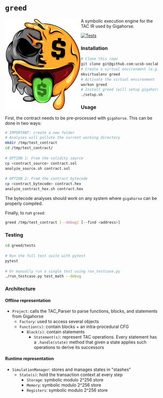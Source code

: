 # `greed`

<img align="left" width="250"  src="logo.png">

A symbolic execution engine for the TAC IR used by Gigahorse.

[![Tests](https://github.com/ucsb-seclab/greed/actions/workflows/python-app.yml/badge.svg)](https://github.com/ucsb-seclab/greed/actions/workflows/python-app.yml)

### Installation
```bash
# Clone this repo
git clone git@github.com:ucsb-seclab/greed.git
# Create a virtual environment (e.g., using virtualenvwrapper)
mkvirtualenv greed
# Activate the virtual environment
workon greed
# Install greed (will setup gigahorse, yices, and `pip install -e greed`)
./setup.sh
```

### Usage
First, the contract needs to be pre-processed with `gigahorse`. This can be done in two ways:
```bash
# IMPORTANT: create a new folder 
# Analyses will pollute the current working directory
mkdir /tmp/test_contract
cd /tmp/test_contract/

# OPTION 1: From the solidity source
cp <contract_source> contract.sol
analyze_source.sh contract.sol

# OPTION 2: From the contract bytecode
cp <contract_bytecode> contract.hex
analyze_contract_hex.sh contract.hex
```

The bytecode analyses should work on any system where `gigahorse` can be properly compiled. 

Finally, to run `greed`:
```bash
greed /tmp/test_contract [--debug] [--find <address>]
```

### Testing
```bash
cd greed/tests

# Run the full test suite with pytest
pytest

# Or manually run a single test using run_testcase.py
./run_testcase.py test_math --debug
```

### Architecture
#### Offline representation

* `Project`: calls the TAC_Parser to parse functions, blocks, and statements from Gigahorse
  * `Factory`: used to access several objects
  * `Function(s)`: contain blocks + an intra-procedural CFG
    * `Block(s)`: contain statements
      * `Statement(s)`: represent TAC operations. Every statement has a `.handle(state)` method that given a state applies such operations to derive its successors

#### Runtime representation

* `SimulationManager`: stores and manages states in "stashes"
  * `State(s)`: hold the transaction context at every step
    * `Storage`: symbolic modulo 2^256 store
    * `Memory`: symbolic modulo 2^256 store
    * `Registers`: symbolic modulo 2^256 store
